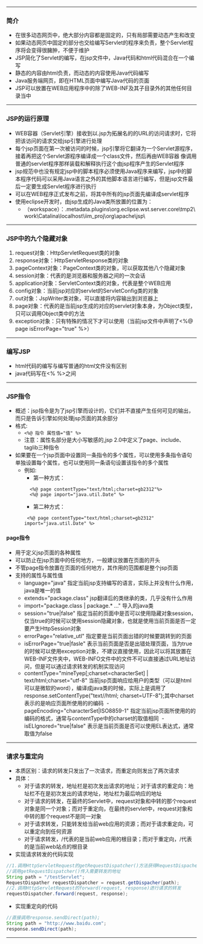 ***

### 简介

- 在很多动态网页中，绝大部分内容都是固定的，只有局部需要动态产生和改变
- 如果动态网页中固定的部分也交给编写Servlet的程序来负责，整个Servlet程序将会变得很臃肿，不便于维护
- JSP简化了Servlet的编写，在jsp文件中，Java代码和html代码混合在一个编写
- 静态的内容由html负责，而动态的内容使用Java代码编写
- Java服务端网页，即在HTML页面中编写Java代码的页面
- JSP可以放置在WEB应用程序中的除了WEB-INF及其子目录外的其他任何目录当中

***

### JSP的运行原理

- WEB容器（Servlet引擎）接收到以.jsp为拓展名的的URL的访问请求时，它将把该访问的请求交给jsp引擎进行处理
- 每个jsp页面在第一次被访问的时候，jsp引擎将它翻译为一个Servlet源程序，接着再把这个Servlet源程序编译成一个class文件，然后再由WEB容器
像调用普通的servlet程序那样装载和解释执行这个由jsp程序产生的Servlet程序
- jsp规范中也没有规定jsp中的脚本程序必须使用Java程序来编写，jsp中的脚本程序代码可以采用Java语言之外的其他脚本语言进行编写，但是jsp文件最后一定要生成Servlet程序进行执行
- 可以在WEB程序正式发布之前，将其中所有的jsp页面先编译成servlet程序
- 使用eclipse开发时，由jsp生成的Java类所放置的位置为：  
  - （workspace）：.metadata\.plugins\org.eclipse.wst.server.core\tmp2\work\Catalina\localhost\iim_proj\\org\apache\jsp\

***

### JSP中的九个隐藏对象
1. request对象：HttpServletRequest类的对象
2. response对象：HttpServletResponse类的对象
3. pageContext对象：PageContext类的对象，可以获取其他八个隐藏对象
4. session对象：代表的是浏览器和服务器之间的一次会话
5. application对象：ServletContext类的对象，代表是整个WEB应用
6. config对象：当前jsp对应的servlet的ServletConfig类的对象
7. out对象：JspWriter类对象，可以直接将内容输出到浏览器上
8. page对象：代表的是当前jsp生成的对应的servlet对象本身，为Object类型，只可以调用Object类中的方法
9. exception对象：只有特殊的情况下才可以使用（当前jsp文件中声明了<%@ page isErrorPage="true" %>）

***

### 编写JSP

- html代码的编写与编写普通的html文件没有区别
- java代码写在<% %>之间

***

### JSP指令
- 概述：jsp指令是为了jsp引擎而设计的，它们并不直接产生任何可见的输出，而只是告诉引擎如何处理jsp页面的其余部分
- 格式:
  - ` <%@ 指令 属性值="值" %> `
  - 注意：属性名部分是大小写敏感的,jsp 2.0中定义了page、include、taglib三种指令
- 如果要在一个jsp页面中设置同一条指令的多个属性，可以使用多条指令语句单独设置每个属性，也可以使用同一条语句设置该指令的多个属性
  - 例如:  
    - 第一种方式：  
    ```
      <%@ page contentType="text/html;charset=gb2312"%>
      <%@ page import="java.util.Date" %>
    ```
    - 第二种方式：
     ``` 
      <%@ page contentType="text/html;charset=gb2312" import="java.util.Date" %>
    ```
#### page指令
- 用于定义jsp页面的各种属性
- 可以防止在jsp页面中的任何地方，一般建议放置在页面的开头
- 不管page指令放置在页面的任何地方，其作用的范围都是整个jsp页面
- 支持的属性与属性值 
  - language="java" 指定当前jsp支持编写的语言，实际上并没有什么作用，java是唯一的值
  - extends="package.class" jsp翻译后的类继承的类，几乎没有什么作用
  - import="package.class | package.* ..." 导入的java类
  - session="true|false" 指定当前的页面中是否可以使用隐藏对象session，仅当true的时候可以使用session隐藏对象，也就是使用当前页面是否一定要产生HttpSession对象
  - errorPage="relative_utl" 指定要是当前页面出错的时候要跳转到的页面
  - isErrorPage="true|fasle" 表示当前页面是否是出错处理页面，当为true的时候可以使用exception对象，不建议直接使用，因此可以将其放置在WEB-INF文件夹中，WEB-INFO文件中的文件不可以直接通过URL地址访问，但是可以通过请求转发的机制实现访问
  - contentType="mineTyep[;charset=characterSet] | text/html;charset="utf-8" 当前jsp页面响应给用户的类型（可以是html可以是微软的word），编译成java类的时候，实际上是调用了response.setContentType("text//html; charset=UTF-8");其中charset表示的是响应页面所使用的的编码
  - pageEncoding="characterSet|ISO8859-1" 指定当前jsp页面所使用的的编码的格式，通常与contentType中的charset的取值相同
  - isELIgnored="true|false" 表示是当前页面是否可以使用EL表达式，通常取值为false

***

### 请求与重定向

- 本质区别：请求的转发只发出了一次请求，而重定向则发出了两次请求
- 具体：  
  - 对于请求的转发，地址栏是初次发出请求的地址；对于请求的重定向：地址栏不在是初次发出的请求地址，地址栏为最后响应的地址
  - 对于请求的转发，在最终的Servlet中，request对象和中转的那个request对象是同一个对象；而对于重定向，在最终的servlet中，request对象和中转的那个request不是同一对象
  - 对于请求转发，只能转发给当前web应用的资源；而对于请求重定向，可以重定向到任何资源
  - 对于请求转发，/代表的是当前web应用的根目录；而对于重定向，/代表的是当前web站点的根目录
  
- 实现请求转发的代码实现  
``` java
//1.调用HttpServletRequest的getRequestDispatcher()方法获得RequestDispacher对象
//调用getRequestDispatcher()传入需要转发的地址
String path = "/testServlet";
RequestDispather requestDispatcher = request.getDispacher(path);
//2.调用HttpServletRequest的forward(request, response)进行请求的转发
requestDispatcher.forward(request, response);
```
- 实现重定向的代码
``` java
//直接调用response.sendDirect(path);
String path = "http://www.baidu.com";
response.sendDirect(path);
```
***

